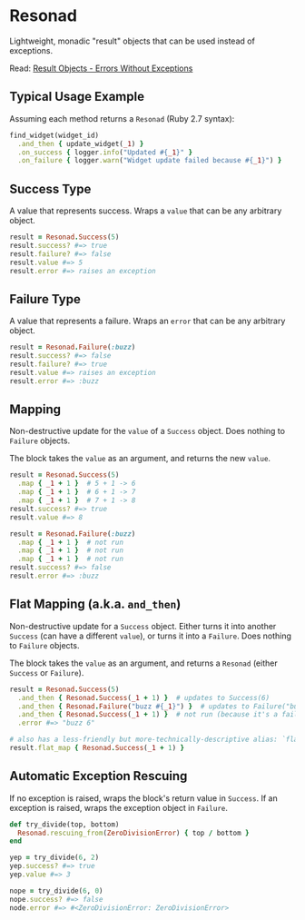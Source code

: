# Resonad

Lightweight, monadic "result" objects that can be used instead of exceptions.

Read: [Result Objects - Errors Without Exceptions](https://www.rubypigeon.com/posts/result-objects-errors-without-exceptions/)

## Typical Usage Example

Assuming each method returns a `Resonad` (Ruby 2.7 syntax):

```ruby
find_widget(widget_id)
  .and_then { update_widget(_1) }
  .on_success { logger.info("Updated #{_1}" }
  .on_failure { logger.warn("Widget update failed because #{_1}") }
```

## Success Type

A value that represents success. Wraps a `value` that can be any arbitrary
object.

```ruby
result = Resonad.Success(5)
result.success? #=> true
result.failure? #=> false
result.value #=> 5
result.error #=> raises an exception
```

## Failure Type

A value that represents a failure. Wraps an `error` that can be any arbitrary
object.

```ruby
result = Resonad.Failure(:buzz)
result.success? #=> false
result.failure? #=> true
result.value #=> raises an exception
result.error #=> :buzz
```

## Mapping

Non-destructive update for the `value` of a `Success` object. Does nothing to
`Failure` objects.

The block takes the `value` as an argument, and returns the new `value`.

```ruby
result = Resonad.Success(5)
  .map { _1 + 1 }  # 5 + 1 -> 6
  .map { _1 + 1 }  # 6 + 1 -> 7
  .map { _1 + 1 }  # 7 + 1 -> 8
result.success? #=> true
result.value #=> 8

result = Resonad.Failure(:buzz)
  .map { _1 + 1 }  # not run
  .map { _1 + 1 }  # not run
  .map { _1 + 1 }  # not run
result.success? #=> false
result.error #=> :buzz
```

## Flat Mapping (a.k.a. `and_then`)

Non-destructive update for a `Success` object. Either turns it into another
`Success` (can have a different `value`), or turns it into a `Failure`. Does
nothing to `Failure` objects.

The block takes the `value` as an argument, and returns a `Resonad` (either
`Success` or `Failure`). 

```ruby
result = Resonad.Success(5)
  .and_then { Resonad.Success(_1 + 1) }  # updates to Success(6)
  .and_then { Resonad.Failure("buzz #{_1}") }  # updates to Failure("buzz 6")
  .and_then { Resonad.Success(_1 + 1) }  # not run (because it's a failure)
  .error #=> "buzz 6"

# also has a less-friendly but more-technically-descriptive alias: `flat_map`
result.flat_map { Resonad.Success(_1 + 1) }
```

## Automatic Exception Rescuing

If no exception is raised, wraps the block's return value in `Success`. If an
exception is raised, wraps the exception object in `Failure`.

```ruby
def try_divide(top, bottom)
  Resonad.rescuing_from(ZeroDivisionError) { top / bottom }
end

yep = try_divide(6, 2)
yep.success? #=> true
yep.value #=> 3

nope = try_divide(6, 0)
nope.success? #=> false
node.error #=> #<ZeroDivisionError: ZeroDivisionError>
```
